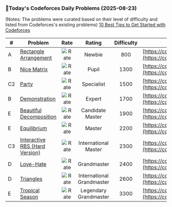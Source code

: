 ### 🌟Today's Codeforces Daily Problems (2025-08-23)
(Notes: The problems were curated based on their level of difficulty and listed from Codeforces's existing problems)
[10 Best Tips to Get Started with Codeforces](https://github.com/ika9810/Codeforces-Daily-Problems/blob/main/10%20Best%20Tips%20to%20Get%20Started%20with%20Codeforces.md)

| # | Problem | Rate| Rating | Difficulty | Contest |
|---| ----- | :--------: | :----------: | :----------: | ---------- |
|A|[Rectangle Arrangement](https://codeforces.com/contest/2027/problem/A)|![Rate](https://img.shields.io/badge/Newbie-800-lightgrey)|Newbie|800|[https://codeforces.com/contest/2027](https://codeforces.com/contest/2027)|
|B|[Nice Matrix](https://codeforces.com/contest/1422/problem/B)|![Rate](https://img.shields.io/badge/Pupil-1300-brightgreen)|Pupil|1300|[https://codeforces.com/contest/1422](https://codeforces.com/contest/1422)|
|C2|[Party](https://codeforces.com/contest/177/problem/C2)|![Rate](https://img.shields.io/badge/Specialist-1500-9cf)|Specialist|1500|[https://codeforces.com/contest/177](https://codeforces.com/contest/177)|
|B|[Demonstration](https://codeforces.com/contest/191/problem/B)|![Rate](https://img.shields.io/badge/Expert-1700-blue)|Expert|1700|[https://codeforces.com/contest/191](https://codeforces.com/contest/191)|
|E|[Beautiful Decomposition](https://codeforces.com/contest/279/problem/E)|![Rate](https://img.shields.io/badge/Candidate%20Master-1900-blueviolet)|Candidate Master|1900|[https://codeforces.com/contest/279](https://codeforces.com/contest/279)|
|E|[Equilibrium](https://codeforces.com/contest/1556/problem/E)|![Rate](https://img.shields.io/badge/Master-2200-orange)|Master|2200|[https://codeforces.com/contest/1556](https://codeforces.com/contest/1556)|
|C3|[Interactive RBS (Hard Version)](https://codeforces.com/contest/2129/problem/C3)|![Rate](https://img.shields.io/badge/International%20Master-2300-orange)|International Master|2300|[https://codeforces.com/contest/2129](https://codeforces.com/contest/2129)|
|D|[Love-Hate](https://codeforces.com/contest/1523/problem/D)|![Rate](https://img.shields.io/badge/Grandmaster-2400-red)|Grandmaster|2400|[https://codeforces.com/contest/1523](https://codeforces.com/contest/1523)|
|D|[Triangles](https://codeforces.com/contest/13/problem/D)|![Rate](https://img.shields.io/badge/International%20Grandmaster-2600-red)|International Grandmaster|2600|[https://codeforces.com/contest/13](https://codeforces.com/contest/13)|
|E|[Tropical Season](https://codeforces.com/contest/2066/problem/E)|![Rate](https://img.shields.io/badge/Legendary%20Grandmaster-3300-red)|Legendary Grandmaster|3300|[https://codeforces.com/contest/2066](https://codeforces.com/contest/2066)|

